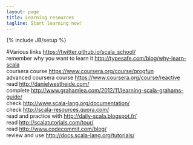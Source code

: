 ```yaml
---
layout: page
title: Learning resources
tagline: Start learning now!
---
```

{% include JB/setup %}

#Various links
https://twitter.github.io/scala_school/  
remember why you want to learn it http://typesafe.com/blog/why-learn-scala  
coursera course https://www.coursera.org/course/progfun  
advanced coursera course https://www.coursera.org/course/reactive  
read http://danielwestheide.com/  
complete http://www.grahamlea.com/2012/11/learning-scala-grahams-guide/  
check http://www.scala-lang.org/documentation/  
check http://scala-resources.quora.com/  
read and practice with http://daily-scala.blogspot.fr/  
read http://scalatutorials.com/tour/  
read http://www.codecommit.com/blog/  
review and use http://docs.scala-lang.org/tutorials/  



